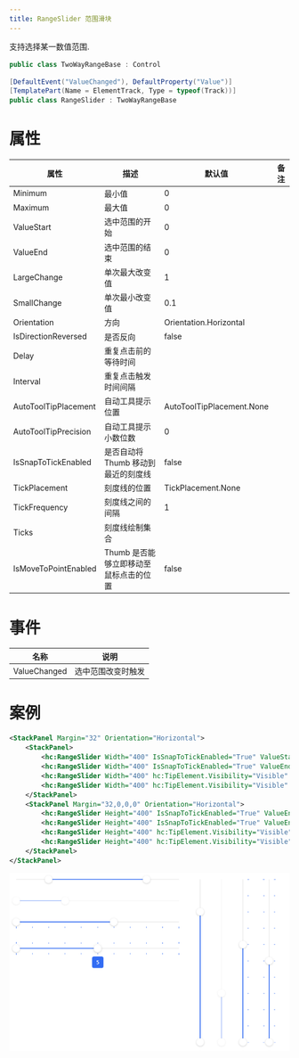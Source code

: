 ```yaml
---
title: RangeSlider 范围滑块
---
```


支持选择某一数值范围.

```cs
public class TwoWayRangeBase : Control
```

```cs
[DefaultEvent("ValueChanged"), DefaultProperty("Value")]
[TemplatePart(Name = ElementTrack, Type = typeof(Track))]
public class RangeSlider : TwoWayRangeBase
```

# 属性

|属性|描述|默认值|备注|
|-|-|-|-|
|Minimum|最小值|0||
|Maximum|最大值|0||
|ValueStart|选中范围的开始|0||
|ValueEnd|选中范围的结束|0||
|LargeChange|单次最大改变值|1||
|SmallChange|单次最小改变值|0.1||
|Orientation|方向|Orientation.Horizontal||
|IsDirectionReversed|是否反向|false||
|Delay|重复点击前的等待时间|||
|Interval|重复点击触发时间间隔|||
|AutoToolTipPlacement|自动工具提示位置|AutoToolTipPlacement.None||
|AutoToolTipPrecision|自动工具提示小数位数|0||
|IsSnapToTickEnabled|是否自动将 Thumb 移动到最近的刻度线|false||
|TickPlacement|刻度线的位置|TickPlacement.None||
|TickFrequency|刻度线之间的间隔|1||
|Ticks|刻度线绘制集合|||
|IsMoveToPointEnabled|Thumb 是否能够立即移动至鼠标点击的位置|false|||

# 事件

|名称|说明|
|-|-|
| ValueChanged | 选中范围改变时触发 |

# 案例

```xml
<StackPanel Margin="32" Orientation="Horizontal">
    <StackPanel>
        <hc:RangeSlider Width="400" IsSnapToTickEnabled="True" ValueStart="2" ValueEnd="8"/>
        <hc:RangeSlider Width="400" IsSnapToTickEnabled="True" ValueEnd="3" Margin="0,32,0,0" IsEnabled="False"/>
        <hc:RangeSlider Width="400" hc:TipElement.Visibility="Visible" hc:TipElement.Placement="Top" IsSnapToTickEnabled="True" Maximum="100" ValueEnd="60" TickFrequency="10" TickPlacement="BottomRight" Margin="0,32,0,0"/>
        <hc:RangeSlider Width="400" hc:TipElement.Visibility="Visible" hc:TipElement.Placement="Bottom" hc:TipElement.StringFormat="#0.00" ValueEnd="5" TickPlacement="Both" Margin="0,32,0,0"/>
    </StackPanel>
    <StackPanel Margin="32,0,0,0" Orientation="Horizontal">
        <hc:RangeSlider Height="400" IsSnapToTickEnabled="True" ValueEnd="8" Orientation="Vertical"/>
        <hc:RangeSlider Height="400" IsSnapToTickEnabled="True" ValueEnd="3" Margin="32,0,0,0" IsEnabled="False" Orientation="Vertical"/>
        <hc:RangeSlider Height="400" hc:TipElement.Visibility="Visible" hc:TipElement.Placement="Left" IsSnapToTickEnabled="True" Maximum="100" ValueEnd="60" TickFrequency="10" TickPlacement="BottomRight" Margin="32,0,0,0" Orientation="Vertical"/>
        <hc:RangeSlider Height="400" hc:TipElement.Visibility="Visible" hc:TipElement.Placement="Right" hc:TipElement.StringFormat="#0.00" ValueEnd="5" TickPlacement="Both" Margin="32,0" Orientation="Vertical"/>
    </StackPanel>
</StackPanel>
```

![RangeSlider](https://raw.githubusercontent.com/HandyOrg/HandyOrgResource/master/HandyControl/Resources/RangeSlider.png)